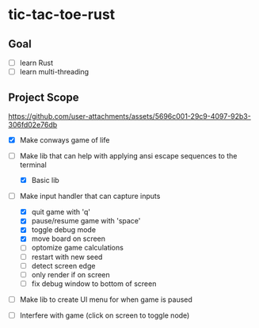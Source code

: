 # tic-tac-toe-rust

## Goal

- [ ] learn Rust
- [ ] learn multi-threading

## Project Scope

https://github.com/user-attachments/assets/5696c001-29c9-4097-92b3-306fd02e76db

- [x] Make conways game of life
- [ ] Make lib that can help with applying ansi escape sequences to the terminal
    - [x] Basic lib
- [ ] Make input handler that can capture inputs
    - [x] quit game with 'q'
    - [x] pause/resume game with 'space'
    - [x] toggle debug mode
    - [x] move board on screen
    - [ ] optomize game calculations
    - [ ] restart with new seed
    - [ ] detect screen edge
    - [ ] only render if on screen
    - [ ] fix debug window to bottom of screen
- [ ] Make lib to create UI menu for when game is paused
- [ ] Interfere with game (click on screen to toggle node)




